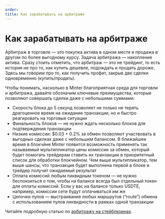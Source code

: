 ```yaml
---
order: 
title: Как зарабатывать на арбитраже
---
```


# Как зарабатывать на арбитраже

Арбитраж в торговле — это покупка актива в одном месте и продажа в другом по более выгодному курсу. Задача арбитража — накопление актива. Сразу стоить отметить, что арбитраж — это не трейдинг, то есть история не про то, как купить дешевле, подождать и продать дороже. Здесь мы говорим про то, как получить профит, закрыв две сделки одновременно (купить/продать).

Чтобы понимать, насколько в Minter благоприятная среда для торговли и арбитража, давайте обозначим ключевые преимущества, которые позволяют совершать сделки даже с небольшими суммами:

- Скорость блока до 5 секунд позволяет не только не терять драгоценное время на ожидание транзакции, но и быстро реагировать на торговые ситуации
- Финальность блоков — не нужно ждать несколько блоков для подтверждения транзакции
- Низкие комиссии: $0.03 + 0.2% за обмен позволяют участвовать в выгодных сделках даже с небольшим балансом. В ближайшее время в блокчйне Minter появится возможность применять так называемый мультипликатор цены комиссии за обмен, который будет помогать трейдерам ставить их транзакции в приоритетный список для обработки блокчейном. Чем выше мультипликатор, тем выше шансы, что транзакция будет выполнена первой в блоке и трейдер получит ожидаемый результат
- Оплата комиссий любым ликвидным токеном — не нужно беспокоиться о том, чтобы на балансе всегда был отдельный токен для оплаты комиссий. Если у вас на балансе только USDTE, например, комиссии сети будут оплачиваться им же
- Цепочки пулов — выстраивание любых маршрутов (“route”) обмена с использованием пулов ликвидности в рамках одной транзакции

Читайте подробную статью по [арбитражу на стейблкоинах](https://minterteam.medium.com/%D1%81%D1%82%D1%80%D0%B0%D1%82%D0%B5%D0%B3%D0%B8%D0%B8-%D0%B7%D0%B0%D1%80%D0%B0%D0%B1%D0%BE%D1%82%D0%BA%D0%B0-%D0%BD%D0%B0-%D1%81%D1%82%D0%B5%D0%B9%D0%B1%D0%BB%D0%BA%D0%BE%D0%B8%D0%BD%D0%B0%D1%85-%D0%B2-minter-255a07ca2953).
